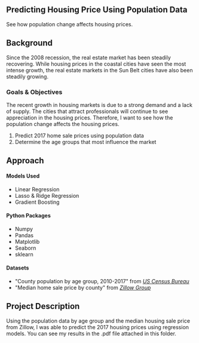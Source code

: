 ## Predicting Housing Price Using Population Data
See how population change affects housing prices. 

## Background
Since the 2008 recession, the real estate market has been steadily recovering. 
While housing prices in the coastal cities have seen the most intense growth, 
the real estate markets in the Sun Belt cities have also been steadily growing. 

### Goals & Objectives
The recent growth in housing markets is due to a strong demand and a lack of supply. 
The cities that attract professionals will continue to see appreciation in the housing prices. 
Therefore, I want to see how the population change affects the housing prices. 

1. Predict 2017 home sale prices using population data
2. Determine the age groups that most influence the market

## Approach
#### Models Used
* Linear Regression
* Lasso & Ridge Regression
* Gradient Boosting

#### Python Packages
* Numpy
* Pandas
* Matplotlib 
* Seaborn
* sklearn

#### Datasets
* "County population by age group, 2010-2017" from *[US Census Bureau](HTTPS://WWW.CENSUS.GOV)* 
* "Median home sale price by county" from *[Zillow Group](HTTPS://WWW.ZILLOW.COM/RESEARCH/HOME-SALES-METHODOLOGY-7733/)* 

## Project Description
Using the population data by age group and the median housing sale price from Zillow, I was able to predict 
the 2017 housing prices using regression models. You can see my results in the .pdf file attached in this folder.
